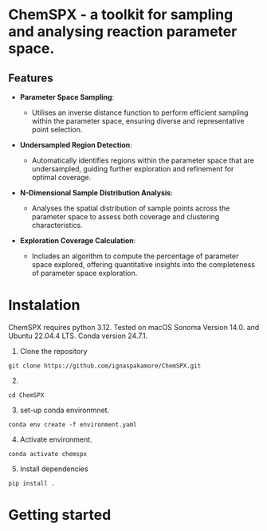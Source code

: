 
# ChemSPX - a toolkit for sampling and analysing reaction parameter space. 


## Features

- **Parameter Space Sampling**: 
  - Utilises an inverse distance function to perform efficient sampling within the parameter space, ensuring diverse and representative point selection.

- **Undersampled Region Detection**: 
  - Automatically identifies regions within the parameter space that are undersampled, guiding further exploration and refinement for optimal coverage.

- **N-Dimensional Sample Distribution Analysis**:
  - Analyses the spatial distribution of sample points across the parameter space to assess both coverage and clustering characteristics.

- **Exploration Coverage Calculation**:
  - Includes an algorithm to compute the percentage of parameter space explored, offering quantitative insights into the completeness of parameter space exploration.


# Instalation

ChemSPX requires python 3.12. 
Tested on macOS Sonoma Version 14.0. and Ubuntu 22.04.4 LTS. Conda version 24.7.1.

1. Clone the repository

```
git clone https://github.com/ignaspakamore/ChemSPX.git
```

2. 

```
cd ChemSPX
```

3. set-up conda environmnet.

```
conda env create -f environment.yaml
```

4. Activate environment.

```
conda activate chemspx
```

5. Install dependencies

```
pip install .
```

# Getting started 



